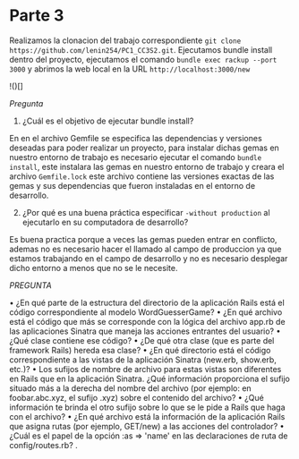 # Parte 3
Realizamos la clonacion del trabajo correspondiente ```git clone https://github.com/lenin254/PC1_CC3S2.git```. Ejecutamos bundle install dentro del proyecto, ejecutamos el comando ```bundle exec rackup --port 3000``` y abrimos la web local en la URL ```http://localhost:3000/new```

!()[]

*Pregunta*

1. ¿Cuál es el objetivo de ejecutar bundle install?

En en el archivo Gemfile se especifica las dependencias y versiones deseadas para poder realizar un proyecto, para instalar dichas gemas en nuestro entorno de trabajo es necesario ejecutar el comando ```bundle install```, este instalara las gemas en nuestro entorno de trabajo y creara el archivo ```Gemfile.lock``` este archivo contiene las versiones exactas de las gemas y sus dependencias que fueron instaladas en el entorno
de desarrollo. 

2. ¿Por qué es una buena práctica especificar ``` -without production ``` al ejecutarlo en su computadora de desarrollo?

Es buena practica porque a veces las gemas pueden entrar en conflicto, ademas no es necesario hacer el llamado al campo de produccion ya que estamos trabajando en el campo de desarrollo y no es necesario desplegar dicho entorno a menos que no se le necesite. 

*PREGUNTA*

  • ¿En qué parte de la estructura del directorio de la aplicación Rails está el código correspondiente al modelo WordGuesserGame?
  • ¿En qué archivo está el código que más se corresponde con la lógica del archivo app.rb de las aplicaciones Sinatra que maneja las acciones entrantes del usuario?
  • ¿Qué clase contiene ese código?
  • ¿De qué otra clase (que es parte del framework Rails) hereda esa clase?
  • ¿En qué directorio está el código correspondiente a las vistas de la aplicación Sinatra (new.erb, show.erb, etc.)?
  • Los sufijos de nombre de archivo para estas vistas son diferentes en Rails que en la aplicación Sinatra. ¿Qué información proporciona el sufijo situado más a la derecha del nombre del archivo (por ejemplo: en foobar.abc.xyz, el sufijo .xyz) sobre el contenido del archivo?
  • ¿Qué información te brinda el otro sufijo sobre lo que se le pide a Rails que haga con el archivo?
  • ¿En qué archivo está la información de la aplicación Rails que asigna rutas (por ejemplo, GET/new) a las acciones del controlador?
  • ¿Cuál es el papel de la opción :as => 'name' en las declaraciones de ruta de config/routes.rb? .
